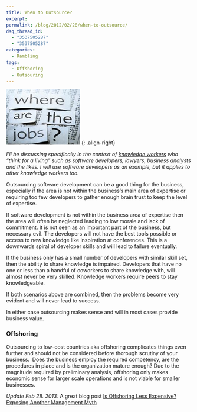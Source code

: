 ```yaml
---
title: When to Outsource?
excerpt:
permalink: /blog/2012/02/28/when-to-outsource/
dsq_thread_id:
  - "3537505287"
  - "3537505287"
categories:
  - Rambling
tags:
  - Offshoring
  - Outsouring
---
```

![Where are the jobs?](/wp-content/uploads/offshoring.jpg)
{: .align-right}

_I’ll be discussing specifically in the context of [knowledge workers](http://en.wikipedia.org/wiki/Knowledge_worker "Knowledge worker on Wikipedia") who “think for a living” such as software developers, lawyers, business analysts and the likes. I will use software developers as an example, but it applies to other knowledge workers too._

Outsourcing software development can be a good thing for the business, especially if the area is not within the business’s main area of expertise or requiring too few developers to gather enough brain trust to keep the level of expertise.

If software development is not within the business area of expertise then the area will often be neglected leading to low morale and lack of commitment. It is not seen as an important part of the business, but necessary evil. The developers will not have the best tools possible or access to new knowledge like inspiration at conferences. This is a downwards spiral of developer skills and will lead to failure eventually.

If the business only has a small number of developers with similar skill set, then the ability to share knowledge is impaired. Developers that have no one or less than a handful of coworkers to share knowledge with, will almost never be very skilled. Knowledge workers require peers to stay knowledgeable.

If both scenarios above are combined, then the problems become very evident and will never lead to success.

In either case outsourcing makes sense and will in most cases provide business value.

### Offshoring

Outsourcing to low-cost countries aka offshoring complicates things even further and should not be considered before thorough scrutiny of your business.  Does the business employ the required competency, are the procedures in place and is the organization mature enough?
Due to the magnitude required by preliminary analysis, offshoring only makes economic sense for larger scale operations and is not viable for smaller businesses.

_Update Feb 28. 2013:_ A great blog post [Is Offshoring Less Expensive? Exposing Another Management Myth](http://www.jrothman.com/blog/mpd/2013/09/is-offshoring-less-expensing-exposing-another-management-myth.html "Is Offshoring Less Expensive? Exposing Another Management Myth")
